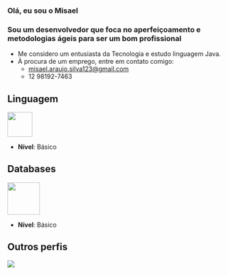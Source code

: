 ### Olá, eu sou o Misael 
### Sou um desenvolvedor que foca no aperfeiçoamento e metodologias ágeis para ser um bom profissional
- Me considero um entusiasta da Tecnologia e estudo linguagem Java.
- À procura de um emprego, entre em contato comigo: 
  - misael.araujo.silva123@gmail.com
  - 12 98192-7463

## Linguagem 
<img align="center" hight=40 width=56 src="https://cdn.jsdelivr.net/gh/devicons/devicon/icons/java/java-original.svg" />

* **Nível**: Básico

## Databases
<img align="center" hight=50 width=73 src="https://cdn.jsdelivr.net/gh/devicons/devicon/icons/mysql/mysql-original-wordmark.svg" />
            
* **Nível**: Básico   
   
## Outros perfis
<div>
  <a href="https://www.linkedin.com/in/misael-araujo-216068193/" target="_blank"><img src="https://img.shields.io/badge/LinkedIn-0077B5?style=for-the-badge&logo=linkedin&logoColor=white"
</div>
    
  
